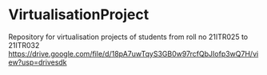# VirtualisationProject
Repository for virtualisation projects of students from roll no 21ITR025 to 21ITR032
https://drive.google.com/file/d/18pA7uwTqyS3GB0w97rcfQbJIofp3wQ7H/view?usp=drivesdk
